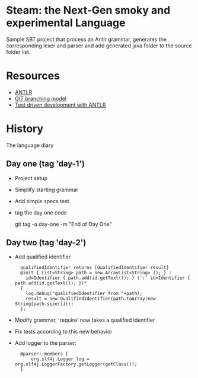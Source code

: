Steam: the Next-Gen smoky and experimental Language
===================================================


Sample SBT project that process an Antlr grammar, generates the corresponding lexer and parser
and add generated java folder to the source folder list.


Resources
===================================================

* [ANTLR](http://www.antlr.org)
* [GIT branching model](http://nvie.com/posts/a-successful-git-branching-model/)
* [Test driven development with ANTLR](http://www.antlr.org/wiki/display/ANTLR3/Test-Driven+Development+with+ANTLR)


History
===================================================

The language diary

## Day one (tag 'day-1')

* Project setup
* Simplify starting grammar
* Add simple specs test
* tag the day one code

     git tag -a day-one -m "End of Day One"

## Day two (tag 'day-2')

* Add qualified identifier

        qualifiedIdentifier returns [QualifiedIdentifier result]
        @init { List<String> path = new ArrayList<String> (); } :
          id=Identifier { path.add(id.getText()); } (':' id=Identifier { path.add(id.getText()); })*
        {
          log.debug("qualifiedIdentifier from "+path);
          result = new QualifiedIdentifier(path.toArray(new String[path.size()]));
        };

* Modify grammar, 'require' now takes a qualified identifier
* Fix tests according to this new behavior
* Add logger to the parser:

        @parser::members {
            org.slf4j.Logger log = org.slf4j.LoggerFactory.getLogger(getClass());
        }